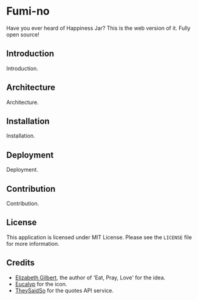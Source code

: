 # Fumi-no

Have you ever heard of Happiness Jar? This is the web version of it. Fully open source!

## Introduction

Introduction.

## Architecture

Architecture.

## Installation

Installation.

## Deployment

Deployment.

## Contribution

Contribution.

## License

This application is licensed under MIT License. Please see the `LICENSE` file for more information.

## Credits

- [Elizabeth Gilbert](https://en.wikipedia.org/wiki/Elizabeth_Gilbert), the author of 'Eat, Pray, Love' for the idea.
- [Eucalyp](https://creativemarket.com/eucalyp) for the icon.
- [TheySaidSo](https://quotes.rest/) for the quotes API service.
